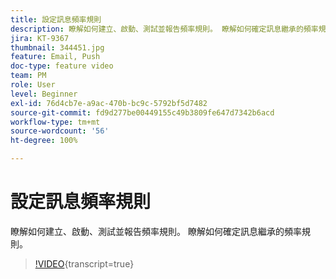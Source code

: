 ```yaml
---
title: 設定訊息頻率規則
description: 瞭解如何建立、啟動、測試並報告頻率規則。 瞭解如何確定訊息繼承的頻率規則。
jira: KT-9367
thumbnail: 344451.jpg
feature: Email, Push
doc-type: feature video
team: PM
role: User
level: Beginner
exl-id: 76d4cb7e-a9ac-470b-bc9c-5792bf5d7482
source-git-commit: fd9d277be00449155c49b3809fe647d7342b6acd
workflow-type: tm+mt
source-wordcount: '56'
ht-degree: 100%

---
```


# 設定訊息頻率規則

瞭解如何建立、啟動、測試並報告頻率規則。 瞭解如何確定訊息繼承的頻率規則。

>[!VIDEO](https://video.tv.adobe.com/v/344451?quality=12&learn=on){transcript=true}
